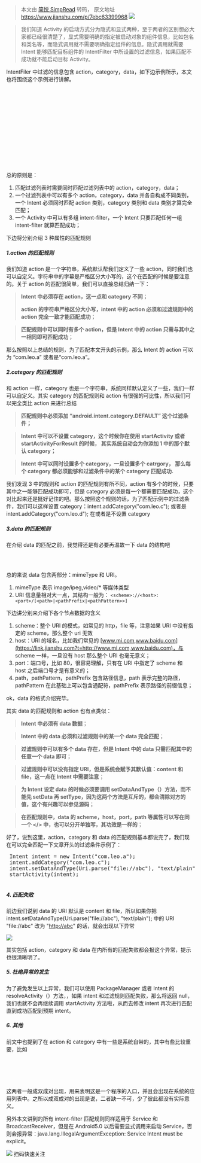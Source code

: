 > 本文由 [简悦 SimpRead](http://ksria.com/simpread/) 转码， 原文地址 https://www.jianshu.com/p/7ebc63399968 ![](http://upload-images.jianshu.io/upload_images/1986815-5199574dae6a1f56.jpg)

> 我们知道 Activity 的启动方式分为隐式和显式两种，至于两者的区别想必大家都已经很清楚了，显式需要明确的指定被启动对象的组件信息，比如包名和类名等，而隐式调用就不需要明确指定组件的信息。隐式调用就需要 Intent 能够匹配目标组件的 IntentFilter 中所设置的过滤信息，如果匹配不成功就不能启动目标 Activity。

IntentFiler 中过滤的信息包含 action，category，data，如下边示例所示，本文也将围绕这个示例进行讲解。

<pre><activity android:>
    <intent-filter>
        <action android:/>
        <action android:/>

        <category android:/>
        <category android:/>
        <category android:/>

        <data android:mimeType="text/plain"/>
    </intent-filter>
</activity>

</pre>

总的原则是：

1.  匹配过滤列表时需要同时匹配过滤列表中的 action，category，data；
2.  一个过滤列表中可以有多个 action，category，data 并各自构成不同类别，一个 Intent 必须同时匹配 action 类别，category 类别和 data 类别才算完全匹配；
3.  一个 Activity 中可以有多组 intent-filter，一个 Intent 只要匹配任何一组 intent-filter 就算匹配成功；

下边将分别介绍 3 种属性的匹配规则

##### 1.action 的匹配规则

我们知道 action 是一个字符串，系统默认帮我们定义了一些 action，同时我们也可以自定义。字符串中的字幕是严格区分大小写的，这个在匹配的时候是要注意的。关于 action 的匹配很简单，我们可以直接总结归纳一下：

> **Intent 中必须存在 action，这一点和 category 不同**；
> 
> **action 的字符串严格区分大小写，intent 中的 action 必须和过滤规则中的 action 完全一致才能匹配成功**；

> **匹配规则中可以同时有多个 action，但是 Intent 中的 action 只需与其中之一相同即可匹配成功**；

那么按照以上总结的规则，为了匹配本文开头的示例，那么 Intent 的 action
可以为 “com.leo.a” 或者是“com.leo.a”。

##### 2.category 的匹配规则

和 action 一样，category 也是一个字符串，系统同样默认定义了一些，我们一样可以自定义。其实 category 的匹配规则和 action 有很强的可比性，所以我们可以完全类比 action 来进行总结

> **匹配规则中必须添加 “android.intent.category.DEFAULT” 这个过滤条件；**

> **Intent 中可以不设置 category，这个时候你在使用 startActivity 或者 startActivityForResult 的时候，
> 其实系统自动会为你添加 1 中的那个默认 category；**

> **Intent 中可以同时设置多个 category，一旦设置多个 catrgory，
> 那么每个 category 都必须能够和过滤条件中的某个 category 匹配成功.**

我们发现 3 中的规则和 action 的匹配规则有所不同，action 有多个的时候，只要其中之一能够匹配成功即可，但是 category 必须是每一个都需要匹配成功，这个对比起来还是挺好记住的吧。那么按照这个规则的话，为了匹配示例中的过滤条件，我们可以这样设置 category：intent.addCategory("com.leo.c"); 或者是 intent.addCategory("com.leo.d"); 在或者是不设置 category

##### 3.data 的匹配规则

在介绍 data 的匹配之前，我觉得还是有必要再温故一下 data 的结构吧

<pre><data android:scheme="string"
      android:host="string"
      android:port="80"
      android:path="/string"
      android:pathPattern="string"
      android:pathPrefix="/string"
      android:mimeType="text/plain"/>

</pre>

总的来说 data 包含两部分：mimeType 和 URI。

1.  mimeType 表示 image/ipeg,video/* 等媒体类型
2.  URI 信息量相对大一点，其结构一般为：
    `<scheme>://<host>:<port>/[<path>|<pathPrefix|<pathPattern>>]`

下边讲分别来介绍下各个节点数据的含义

1.  scheme：整个 URI 的模式，如常见的 http，file 等，注意如果 URI 中没有指定的 scheme，那么整个 uri 无效
2.  host：URI 的域名，比如我们常见的 [www.mi.com,www.baidu.com](https://link.jianshu.com?t=http://www.mi.com,www.baidu.com)，与 scheme 一样，一旦没有 host 那么整个 URI 也毫无意义；
3.  port：端口号，比如 80，很容易理解，只有在 URI 中指定了 scheme 和 host 之后端口号才是有意义的；
4.  path，pathPattern，pathPrefix 包含路径信息，path 表示完整的路径，pathPattern 在此基础上可以包含通配符，pathPrefix 表示路径的前缀信息；

ok，data 的格式介绍完毕。

其实 data 的匹配规则和 action 也有点类似：

> **Intent 中必须有 data 数据**；

> **Intent 中的 data 必须和过滤规则中的某一个 data 完全匹配**；

> **过滤规则中可以有多个 data 存在，但是 Intent 中的 data 只需匹配其中的任意一个 data 即可**；

> **过滤规则中可以没有指定 URI，但是系统会赋予其默认值：content 和 file，这一点在 Intent 中需要注意**；

> **为 Intent 设定 data 的时候必须要调用 setDataAndType（）方法，而不能先 setData 再 setType，因为这两个方法是互斥的，都会清除对方的值，这个有兴趣可以参见源码**；

> **在匹配规则中，data 的 scheme，host，port，path 等属性可以写在同一个 </> 中，也可以分开单独写，其功效是一样的**；

好了，说到这里，action，category 和 data 的匹配规则基本都说完了，我们现在可以完全匹配一下文章开头的过滤条件示例了：

<pre> Intent intent = new Intent("com.leo.a");
 intent.addCategory("com.leo.c");
 intent.setDataAndType(Uri.parse("file://abc"), "text/plain");
 startActivity(intent);

</pre>

##### 4\. 匹配失败

前边我们说到 data 的 URI 默认是 content 和 file，所以如果你把 intent.setDataAndType(Uri.parse("file://abc"), "text/plain"); 中的 URI "file://abc" 改为 "[http://abc](https://link.jianshu.com?t=http://abc)" 的话，就会出现以下异常

![](http://upload-images.jianshu.io/upload_images/1986815-f9fd968f17545304.png)

其实包括 action，category 和 data 在内所有的匹配失败都会报这个异常，提示也很清晰明了。

##### 5\. 杜绝异常的发生

为了避免发生以上异常，我们可以使用 PackageManager 或者 Intent 的 resolveActivity（）方法，，如果 intent 和过滤规则匹配失败，那么将返回 null，我们也就不会再继续调用 startActivity 方法啦，从而去修改 intent 再次进行匹配直到成功匹配到预期 intent。

##### 6\. 其他

前文中也提到了在 action 和 category 中有一些是系统自带的，其中有些比较重要，比如

<pre><action android:/>

<category android:/>

</pre>

这两者一般成双成对出现，用来表明这是一个程序的入口，并且会出现在系统的应用列表中。之所以成双成对的出现是说，二者缺一不可，少了彼此都没有实际意义。

另外本文讲到的所有 intent-filter 匹配规则同样适用于 Service 和 BroadcastReceiver，但是在 Android5.0 以后需要显式调用来启动 Service，否则会报异常：java.lang.IllegalArgumentException: Service Intent must be explicit。

![](http://upload-images.jianshu.io/upload_images/1986815-ef05b12cabf8aa41.jpg) 扫码快速关注